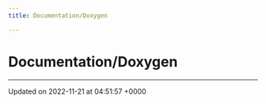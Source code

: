 ```yaml
---
title: Documentation/Doxygen

---
```


# Documentation/Doxygen








-------------------------------

Updated on 2022-11-21 at 04:51:57 +0000
